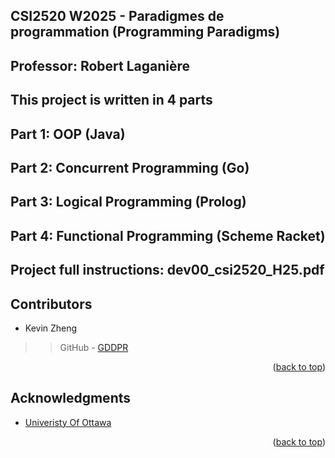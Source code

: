 ## CSI2520 W2025 - Paradigmes de programmation (Programming Paradigms)
## Professor: Robert Laganière

## This project is written in 4 parts
## Part 1: OOP (Java)
## Part 2: Concurrent Programming (Go)
## Part 3: Logical Programming (Prolog)
## Part 4: Functional Programming (Scheme Racket)

## Project full instructions: dev00_csi2520_H25.pdf 

<!-- CONTRIBUTORS -->
## Contributors
 - Kevin Zheng
 >> GitHub - [GDDPR](https://github.com/GDDPR)

<p align="right">(<a href="#readme-top">back to top</a>)</p>

<!-- ACKNOWLEDGMENTS -->
## Acknowledgments

* [Univeristy Of Ottawa](https://www.uottawa.ca/en)

<p align="right">(<a href="#readme-top">back to top</a>)</p>
